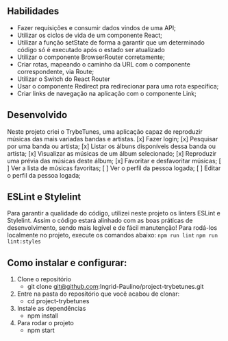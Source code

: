 ## Habilidades

- Fazer requisições e consumir dados vindos de uma API;
- Utilizar os ciclos de vida de um componente React;
- Utilizar a função setState de forma a garantir que um determinado código só é executado após o estado ser atualizado
- Utilizar o componente BrowserRouter corretamente;
- Criar rotas, mapeando o caminho da URL com o componente correspondente, via Route;
- Utilizar o Switch do React Router
- Usar o componente Redirect pra redirecionar para uma rota específica;
- Criar links de navegação na aplicação com o componente Link;

## Desenvolvido
Neste projeto criei o TrybeTunes, uma aplicação capaz de reproduzir músicas das mais variadas bandas e artistas.
[x] Fazer login;
[x] Pesquisar por uma banda ou artista;
[x] Listar os álbuns disponíveis dessa banda ou artista;
[x] Visualizar as músicas de um álbum selecionado;
[x] Reproduzir uma prévia das músicas deste álbum;
[x] Favoritar e desfavoritar músicas;
[ ] Ver a lista de músicas favoritas;
[ ] Ver o perfil da pessoa logada;
[ ] Editar o perfil da pessoa logada;

## ESLint e Stylelint
Para garantir a qualidade do código, utilizei neste projeto os linters ESLint e Stylelint. Assim o código estará alinhado com as boas práticas de desenvolvimento, sendo mais legível e de fácil manutenção! Para rodá-los localmente no projeto, execute os comandos abaixo:
    ```npm run lint```
    ```npm run lint:styles```

## Como instalar e configurar:
1. Clone o repositório
   - git clone git@github.com:Ingrid-Paulino/project-trybetunes.git
2. Entre na pasta do repositório que você acabou de clonar:
   - cd project-trybetunes
3. Instale as dependências
   - npm install
4. Para rodar o projeto
   - npm start
